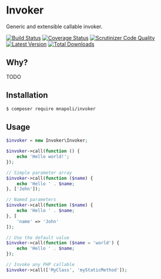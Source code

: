 # Invoker

Generic and extensible callable invoker.

[![Build Status](https://img.shields.io/travis/mnapoli/invoker.svg?style=flat-square)](https://travis-ci.org/mnapoli/invoker)
[![Coverage Status](https://img.shields.io/coveralls/mnapoli/invoker/master.svg?style=flat-square)](https://coveralls.io/r/mnapoli/invoker?branch=master)
[![Scrutinizer Code Quality](https://img.shields.io/scrutinizer/g/mnapoli/invoker.svg?style=flat-square)](https://scrutinizer-ci.com/g/mnapoli/invoker/?branch=master)
[![Latest Version](https://img.shields.io/github/release/mnapoli/invoker.svg?style=flat-square)](https://packagist.org/packages/mnapoli/invoker)
[![Total Downloads](https://img.shields.io/packagist/dt/mnapoli/invoker.svg?style=flat-square)](https://packagist.org/packages/mnapoli/invoker)

## Why?

TODO

## Installation

```sh
$ composer require mnapoli/invoker
```

## Usage

```php
$invoker = new Invoker\Invoker;

$invoker->call(function () {
    echo 'Hello world!';
});

// Simple parameter array
$invoker->call(function ($name) {
    echo 'Hello ' . $name;
}, ['John']);

// Named parameters
$invoker->call(function ($name) {
    echo 'Hello ' . $name;
}, [
    'name' => 'John'
]);

// Use the default value
$invoker->call(function ($name = 'world') {
    echo 'Hello ' . $name;
});

// Invoke any PHP callable
$invoker->call(['MyClass', 'myStaticMethod']);
```
